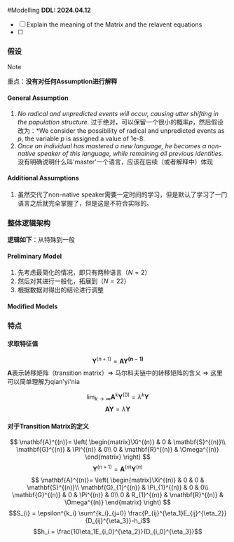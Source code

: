 #Modelling 
**DDL: 2024.04.12**
- [ ] Explain the meaning of the Matrix and the relavent equations
- [ ] 
### 假设

> [!Note]
重点：**没有对任何Assumption进行解释**
#### General Assumption
1. *No radical and unpredicted events will occur, causing utter shifting in the population structure.* 过于绝对，可以保留一个很小的概率$p$，然后假设改为：*We consider the possibility of radical and unpredicted events as $p$, the variable $p$ is assigned a value of 1e-8. 
2. *Once an individual has mastered a new language, he becomes a non-native speaker of this language, while remaining all previous identities.* 没有明确说明什么叫'master'一个语言，应该在后续（或者解释中）体现
#### Additional Assumptions
1. 虽然交代了non-native speaker需要一定时间的学习，但是默认了学习了一门语言之后就完全掌握了，但是这是不符合实际的。
### 整体逻辑架构
**逻辑如下**：从特殊到一般
#### Preliminary Model
1. 先考虑最简化的情况，即只有两种语言（$N=2$）
2. 然后对其进行一般化，拓展到（$N=22$）
3. 根据数据对得出的结论进行调整
#### Modified Models

### 特点
#### 求取特征值
$$\mathbf{Y}^{(n+1)} = \mathbf{A}\mathbf{Y^{(n-1)}}$$
$\mathbf{A}$表示转移矩阵（transition matrix）$\Longrightarrow$ 马尔科夫链中的转移矩阵的含义
$\Longrightarrow$ 这里可以简单理解为qian'yi'nia

$$\lim_{k\rightarrow \infty} \mathbf{A}^k \mathbf{Y}^{(0)} = \lambda ^k \mathbf{Y}$$
$$\mathbf{A}\mathbf{Y}=\lambda \mathbf{Y}$$


#### 对于Transition Matrix的定义
$$
\mathbf{A}^{(n)}=
\left(
\begin{matrix}\Xi^{(n)} & 0 & \mathbf{S}^{(n)}\\
\mathbf{G}^{(n)} & \Pi^{(n)} & 0\\
0 & \mathbf{R}^{(n)} & \Omega^{(n)}
\end{matrix}
\right)
$$
$$
\mathbf{Y}^{(n+1)} = \mathbf{A}^{(n)}\mathbf{Y}^{(n)}
$$
$$
\mathbf{A}^{(n)}=
\left(
\begin{matrix}\Xi^{(n)} & 0 & 0 & \mathbf{S}^{(n)}\\
\mathbf{G}_{1}^{(n)} & \Pi_{1}^{(n)} & 0 & 0\\
\mathbf{G}^{(n)} & 0 & \Pi^{(n)} & 0\\
0 & R_{1}^{(n)} & \mathbf{R}^{(n)} & \Omega^{(n)}
\end{matrix}
\right)
$$
$$S_{i} = \epsilon^{k_i} \sum^{k_i}_{j=0} \frac{P_{ij}^{\eta_1}E_{ij}^{\eta_2}}{D_{ij}^{\eta_3}}-h_i$$
$$h_i = \frac{10\eta_1E_{i_0}^{\eta_2}}{D_{i_0}^{\eta_3}}$$